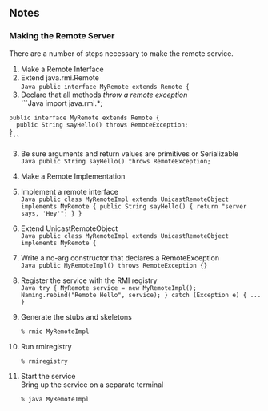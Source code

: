 ## Notes

### Making the Remote Server

There are a number of steps necessary to make the remote service.

1. Make a Remote Interface  
  1. Extend java.rmi.Remote  
    ```Java
    public interface MyRemote extends Remote {
    ```
  2. Declare that all methods _throw a remote exception_  
    ```Java
    import java.rmi.*;

    public interface MyRemote extends Remote {
      public String sayHello() throws RemoteException;
    }
    ```
  3. Be sure arguments and return values are primitives or Serializable  
    ```Java
    public String sayHello() throws RemoteException;
    ```

2. Make a Remote Implementation  
  1. Implement a remote interface  
    ```Java
    public class MyRemoteImpl extends UnicastRemoteObject implements MyRemote {
      public String sayHello() {
        return "server says, 'Hey'";
      }
    }
    ```
  2. Extend UnicastRemoteObject  
    ```Java
    public class MyRemoteImpl extends UnicastRemoteObject implements MyRemote {
    ```
  3. Write a no-arg constructor that declares a RemoteException  
    ```Java
    public MyRemoteImpl() throws RemoteException {}
    ```
  4. Register the service with the RMI registry  
    ```Java
    try {
      MyRemote service = new MyRemoteImpl();
      Naming.rebind("Remote Hello", service);
    }
    catch (Exception e) { ... }
    ```

3. Generate the stubs and skeletons  
   ```
   % rmic MyRemoteImpl
   ```

4. Run rmiregistry  
   ```
   % rmiregistry
   ```
   
5. Start the service  
   Bring up the service on a separate terminal  
   ```
   % java MyRemoteImpl
   ```
